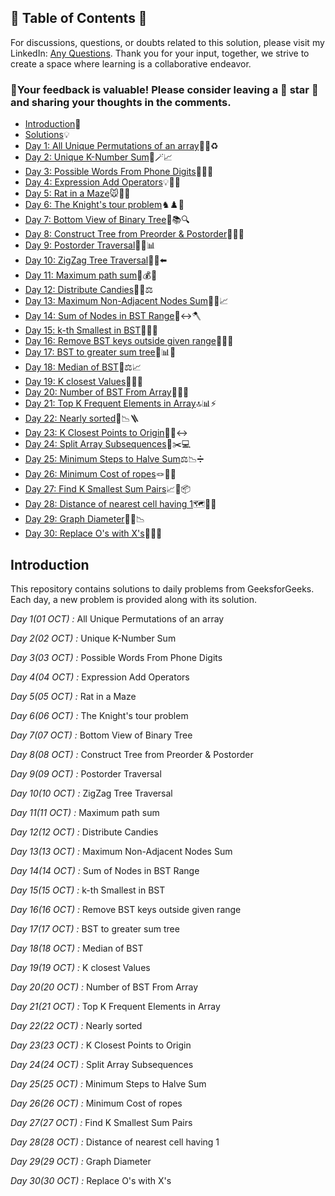 ## 📜 Table of Contents 📜

For discussions, questions, or doubts related to this solution, please visit my LinkedIn: [Any Questions](https://www.linkedin.com/in/patel-hetkumar-sandipbhai-8b110525a/). Thank you for your input, together, we strive to create a space where learning is a collaborative endeavor.

### 🔮Your feedback is valuable! Please consider leaving a 🌟 star 🌟 and sharing your thoughts in the comments.

- [Introduction](../README.md)📝
- [Solutions]()💡
- [Day 1: All Unique Permutations of an array](01(Oct)%20All%20Unique%20Permutations%20of%20an%20array.md)🔀🌀♻️
- [Day 2: Unique K-Number Sum](02(Oct)%20Unique%20K-Number%20Sum.md)🎯🪄📈
- [Day 3: Possible Words From Phone Digits](03(Oct)%20Possible%20Words%20From%20Phone%20Digits.md)📱📞🔢
- [Day 4: Expression Add Operators](04(Oct)%20Expression%20Add%20Operators.md)💡🧮🏁
- [Day 5: Rat in a Maze](05(Oct)%20Rat%20in%20a%20Maze.md)🐭🐀🚀
- [Day 6: The Knight's tour problem](06(Oct)%20The%20Knight's%20tour%20problem.md)♞♟️🔄
- [Day 7: Bottom View of Binary Tree](07(Oct)%20Bottom%20View%20of%20Binary%20Tree.md)🌳📚🔍
- [Day 8: Construct Tree from Preorder & Postorder](08(Oct)%20Construct%20Tree%20from%20Preorder%20%26%20Postorder.md)🌳🌲📘
- [Day 9: Postorder Traversal](09(Oct)%20Postorder%20Traversal.md)🔄🌳📊
- [Day 10: ZigZag Tree Traversal](10(Oct)%20ZigZag%20Tree%20Traversal.md)🔁🌳⬅️
- [Day 11: Maximum path sum](11(Oct)%20Maximum%20path%20sum.md)🌳💰🔝
- [Day 12: Distribute Candies](12(Oct)%20Distribute%20Candies.md)🍬🔢⚖️
- [Day 13: Maximum Non-Adjacent Nodes Sum](13(Oct)%20Maximum%20Non-Adjacent%20Nodes%20Sum.md)🌳🚫📈
- [Day 14: Sum of Nodes in BST Range](14(Oct)%20Sum%20of%20Nodes%20in%20BST%20Range.md)🌳↔️🪓
- [Day 15: k-th Smallest in BST](15(Oct)%20k-th%20Smallest%20in%20BST.md)🌳🎯🧩
- [Day 16: Remove BST keys outside given range](16(Oct)%20Remove%20BST%20keys%20outside%20given%20range.md)🌳🏁🔄
- [Day 17: BST to greater sum tree](17(Oct)%20BST%20to%20greater%20sum%20tree.md)🔄📊🌳
- [Day 18: Median of BST](18(Oct)%20Median%20of%20BST.md)🌳⚖️📈
- [Day 19: K closest Values](19(Oct)%20K%20closest%20Values.md)📏🎯🌳
- [Day 20: Number of BST From Array](20(Oct)%20Number%20of%20BST%20From%20Array.md)🌳🔢🚀
- [Day 21: Top K Frequent Elements in Array](21(Oct)%20Top%20K%20Frequent%20in%20Array.md)🔝📊⚡
- [Day 22: Nearly sorted](22(Oct)%20Nearly%20sorted.md)🧩📉🪜
- [Day 23: K Closest Points to Origin](23(Oct)%20K%20Closest%20Points%20to%20Origin.md)📍🧭↔️
- [Day 24: Split Array Subsequences](24(Oct)%20Split%20Array%20Subsequences.md)🔢✂️💻
- [Day 25: Minimum Steps to Halve Sum](25(Oct)%20Minimum%20Steps%20to%20Halve%20Sum.md)⚖️📉➗
- [Day 26: Minimum Cost of ropes](26(Oct)%20Minimum%20Cost%20of%20ropes.md)🪢🔗🌳
- [Day 27: Find K Smallest Sum Pairs](27(Oct)%20Find%20K%20Smallest%20Sum%20Pairs.md)📈🔢📦
- [Day 28: Distance of nearest cell having 1](28(Oct)%20Distance%20of%20nearest%20cell%20having%201.md)🗺️🌊🔢
- [Day 29: Graph Diameter](29(Oct)%20Graph%20Diameter.md)🌳🌐📉
- [Day 30: Replace O's with X's](30(Oct)%20Replace%20O's%20with%20X's.md)🔄🌊📍


## Introduction

This repository contains solutions to daily problems from GeeksforGeeks. Each day, a new problem is provided along with its solution.

_Day 1(01 OCT) :_ All Unique Permutations of an array

_Day 2(02 OCT) :_ Unique K-Number Sum

_Day 3(03 OCT) :_ Possible Words From Phone Digits

_Day 4(04 OCT) :_ Expression Add Operators 

_Day 5(05 OCT) :_ Rat in a Maze 

_Day 6(06 OCT) :_ The Knight's tour problem

_Day 7(07 OCT) :_ Bottom View of Binary Tree

_Day 8(08 OCT) :_ Construct Tree from Preorder & Postorder

_Day 9(09 OCT) :_ Postorder Traversal

_Day 10(10 OCT) :_ ZigZag Tree Traversal

_Day 11(11 OCT) :_ Maximum path sum

_Day 12(12 OCT) :_ Distribute Candies

_Day 13(13 OCT) :_ Maximum Non-Adjacent Nodes Sum

_Day 14(14 OCT) :_ Sum of Nodes in BST Range

_Day 15(15 OCT) :_ k-th Smallest in BST

_Day 16(16 OCT) :_ Remove BST keys outside given range

_Day 17(17 OCT) :_ BST to greater sum tree

_Day 18(18 OCT) :_ Median of BST

_Day 19(19 OCT) :_ K closest Values

_Day 20(20 OCT) :_ Number of BST From Array

_Day 21(21 OCT) :_ Top K Frequent Elements in Array

_Day 22(22 OCT) :_ Nearly sorted

_Day 23(23 OCT) :_ K Closest Points to Origin

_Day 24(24 OCT) :_ Split Array Subsequences

_Day 25(25 OCT) :_ Minimum Steps to Halve Sum

_Day 26(26 OCT) :_ Minimum Cost of ropes

_Day 27(27 OCT) :_ Find K Smallest Sum Pairs

_Day 28(28 OCT) :_ Distance of nearest cell having 1

_Day 29(29 OCT) :_ Graph Diameter

_Day 30(30 OCT) :_ Replace O's with X's

